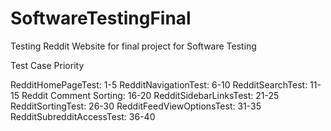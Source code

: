 # SoftwareTestingFinal
Testing Reddit Website for final project for Software Testing

Test Case Priority

RedditHomePageTest: 1-5
RedditNavigationTest: 6-10
RedditSearchTest: 11-15
Reddit Comment Sorting: 16-20
RedditSidebarLinksTest: 21-25
RedditSortingTest: 26-30
RedditFeedViewOptionsTest: 31-35
RedditSubredditAccessTest: 36-40

